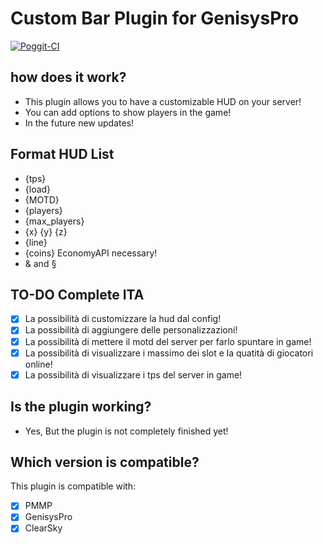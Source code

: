 # Custom Bar Plugin for GenisysPro

[![Poggit-CI](https://poggit.pmmp.io/ci.badge/SuperKali/CustomBar/CustomBar)](https://poggit.pmmp.io/ci/SuperKali/CustomBar/CustomBar)

## how does it work?

* This plugin allows you to have a customizable HUD on your server!
* You can add options to show players in the game!
* In the future new updates!

## Format HUD List

* {tps} 
* {load}
* {MOTD}
* {players}
* {max_players}
* {x} {y} {z}
* {line}
* {coins} EconomyAPI necessary!
* & and §

## TO-DO Complete ITA

- [x] La possibilità di customizzare la hud dal config!
- [x] La possibilità di aggiungere delle personalizzazioni!
- [X] La possibilità di mettere il motd del server per farlo spuntare in game!
- [x] La possibilità di visualizzare i massimo dei slot e la quatità di giocatori online!
- [x] La possibilità di visualizzare i tps del server in game!

## Is the plugin working?

* Yes, But the plugin is not completely finished yet!

## Which version is compatible?

This plugin is compatible with:
- [x] PMMP
- [X] GenisysPro
- [x] ClearSky

